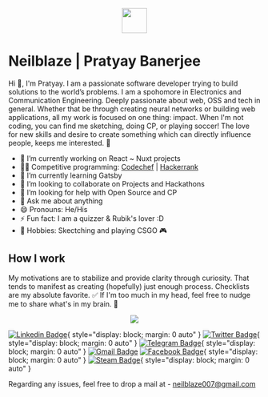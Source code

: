 <p align="center">
  <img src="https://media0.giphy.com/media/NMCpTBlTEYbCw/source.gif" width="50px">
  <br>

# Neilblaze | Pratyay Banerjee
Hi 👋, I'm Pratyay. I am a passionate software developer trying to build solutions to the world’s problems. I am a spohomore in Electronics and Communication Engineering. Deeply passionate about web, OSS and tech in general. Whether that be through creating neural networks or building web applications, all my work is focused on one thing: impact. When I'm not coding, you can find me sketching, doing CP, or playing soccer! The love for new skills and desire to create something which can directly influence people, keeps me interested. 🚀

- 🔭 I’m currently working on React ~ Nuxt projects
- 👨‍💻 Competitive programming: [Codechef](https://www.codechef.com/users/zack_007) | [Hackerrank](https://www.hackerrank.com/N3ilz_BL4Z3)  
- 🌱 I’m currently learning Gatsby
- 👨 I’m looking to collaborate on Projects and Hackathons
- 🤔 I’m looking for help with Open Source and CP
- 💬 Ask me about anything
- 😄 Pronouns: He/His
- ⚡ Fun fact: I am a quizzer & Rubik's lover :D
- 🏃 Hobbies: Skectching and playing CSGO 🎮

## How I work
My motivations are to stabilize and provide clarity through curiosity. That tends to manifest as creating (hopefully) just enough process. Checklists are my absolute favorite. ✅ If I'm too much in my head, feel free to nudge me to share what's in my brain. 🧠

<p align="center">
  <img src="https://raw.githubusercontent.com/Neilblaze/gridsome/master/assets/I%20love%20OSSs.png">
  <br>


[![Linkedin Badge](https://img.shields.io/badge/-LinkedIn-blue?style=flat-square&logo=Linkedin&logoColor=white&link=https://www.linkedin.com/in/x3nosiz/)](https://www.linkedin.com/in/x3nosiz/){ style="display: block; margin: 0 auto" }
[![Twitter Badge](https://img.shields.io/badge/-Twitter-1ca0f1?style=flat-square&labelColor=1ca0f1&logo=twitter&logoColor=white&link=https://twitter.com/Neilblaze007)](https://twitter.com/Neilblaze007){ style="display: block; margin: 0 auto" }
[![Telegram Badge](https://img.shields.io/badge/-Telegram-1ca0f1?style=flat-square&labelColor=1ca0f1&logo=telegram&logoColor=white&link=https://t.me/neilblaze)](https://t.me/neilblaze){ style="display: block; margin: 0 auto" }
[![Gmail Badge](https://img.shields.io/badge/-Gmail-c14438?style=flat-square&logo=Gmail&logoColor=white&link=mailto:neilblaze007@gmail.com)](mailto:neilblaze007@gmail.com)
[![Facebook Badge](https://img.shields.io/badge/-Facebook-blue?style=flat-square&logo=Facebook&logoColor=white&link=https://www.facebook.com/Neilzblaze)](https://www.facebook.com/Neilzblaze){ style="display: block; margin: 0 auto" }
[![Steam Badge](https://img.shields.io/badge/-Steam-black?style=flat-square&logo=Steam&logoColor=white&link=https://steamcommunity.com/id/NeilzxD)](https://steamcommunity.com/id/NeilzxD){ style="display: block; margin: 0 auto" }

Regarding any issues, feel free to drop a mail at - neilblaze007@gmail.com 
